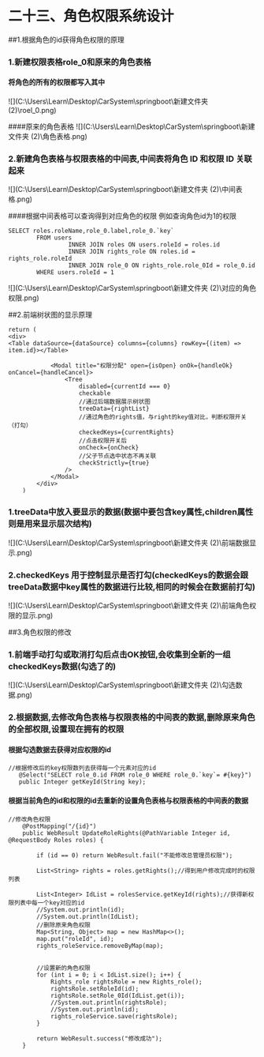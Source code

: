 # 二十三、角色权限系统设计


##1.根据角色的id获得角色权限的原理


### 1.新建权限表格role_0和原来的角色表格

#### 将角色的所有的权限都写入其中
![](C:\Users\Learn\Desktop\CarSystem\springboot\新建文件夹 (2)\roel_0.png)

####原来的角色表格
![](C:\Users\Learn\Desktop\CarSystem\springboot\新建文件夹 (2)\角色表格.png)


### 2.新建角色表格与权限表格的中间表,中间表将角色 ID 和权限 ID 关联起来

![](C:\Users\Learn\Desktop\CarSystem\springboot\新建文件夹 (2)\中间表格.png)



####根据中间表格可以查询得到对应角色的权限
例如查询角色id为1的权限
```
SELECT roles.roleName,role_0.label,role_0.`key`
        FROM users
                 INNER JOIN roles ON users.roleId = roles.id
                 INNER JOIN rights_role ON roles.id = rights_role.roleId
                 INNER JOIN role_0 ON rights_role.role_0Id = role_0.id
        WHERE users.roleId = 1

```

![](C:\Users\Learn\Desktop\CarSystem\springboot\新建文件夹 (2)\对应的角色权限.png)

##2.前端树状图的显示原理
```
return (
<div>
<Table dataSource={dataSource} columns={columns} rowKey={(item) => item.id}></Table>

            <Modal title="权限分配" open={isOpen} onOk={handleOk} onCancel={handleCancel}>
                <Tree
                    disabled={currentId === 0}
                    checkable
                    //通过后端数据展示树状图
                    treeData={rightList}
                    //通过角色的rights值，与right的key值对比，判断权限开关（打勾）
                    checkedKeys={currentRights}
                    //点击权限开关后
                    onCheck={onCheck}
                    //父子节点选中状态不再关联
                    checkStrictly={true}
                />
            </Modal>
        </div>
    )
```
### 1.treeData中放入要显示的数据(数据中要包含key属性,children属性则是用来显示层次结构)

![](C:\Users\Learn\Desktop\CarSystem\springboot\新建文件夹 (2)\前端数据显示.png)

### 2.checkedKeys 用于控制显示是否打勾(checkedKeys的数据会跟treeData数据中key属性的数据进行比较,相同的时候会在数据前打勾)

![](C:\Users\Learn\Desktop\CarSystem\springboot\新建文件夹 (2)\前端角色权限的显示.png)


##3.角色权限的修改

### 1.前端手动打勾或取消打勾后点击OK按钮,会收集到全新的一组checkedKeys数据(勾选了的)

![](C:\Users\Learn\Desktop\CarSystem\springboot\新建文件夹 (2)\勾选数据.png)
### 2.根据数据,去修改角色表格与权限表格的中间表的数据,删除原来角色的全部权限,设置现在拥有的权限

#### 根据勾选数据去获得对应权限的id
```
//根据修改后的key权限数列去获得每一个元素对应的id
   @Select("SELECT role_0.id FROM role_0 WHERE role_0.`key`= #{key}")
   public Integer getKeyId(String key);
```
#### 根据当前角色的id和权限的id去重新的设置角色表格与权限表格的中间表的数据
```
//修改角色权限
    @PostMapping("/{id}")
    public WebResult UpdateRoleRights(@PathVariable Integer id, @RequestBody Roles roles) {

        if (id == 0) return WebResult.fail("不能修改总管理员权限");

        List<String> rights = roles.getRights();//得到用户修改完成时的权限列表

        List<Integer> IdList = rolesService.getKeyId(rights);//获得新权限列表中每一个key对应的id
        //System.out.println(id);
        //System.out.println(IdList);
        //删除原来角色权限
        Map<String, Object> map = new HashMap<>();
        map.put("roleId", id);
        rights_roleService.removeByMap(map);


        //设置新的角色权限
        for (int i = 0; i < IdList.size(); i++) {
            Rights_role rightsRole = new Rights_role();
            rightsRole.setRoleId(id);
            rightsRole.setRole_0Id(IdList.get(i));
            //System.out.println(rightsRole);
            //System.out.println(id);
            rights_roleService.save(rightsRole);
        }

        return WebResult.success("修改成功");
    }
```